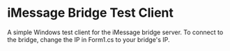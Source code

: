 ﻿# iMessage Bridge Test Client
A simple Windows test client for the iMessage bridge server. To connect to the bridge, change the IP in Form1.cs to your bridge's IP.